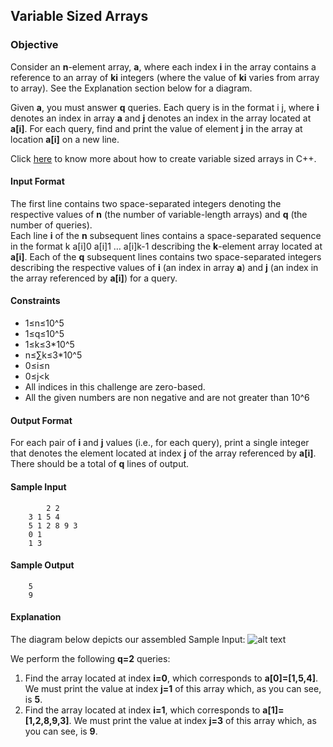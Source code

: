## Variable Sized Arrays
### Objective
Consider an **n**-element array, **a**, where each index **i** in the array contains a reference to an array of **ki** integers (where the value of **ki** varies from array to array). See the Explanation section below for a diagram.<br />

Given **a**, you must answer **q** queries. Each query is in the format i j, where **i** denotes an index in array **a** and **j** denotes an index in the array located at **a[i]**. For each query, find and print the value of element **j** in the array at location **a[i]** on a new line.<br />

Click [here](http://www.cplusplus.com/reference/vector/vector/) to know more about how to create variable sized arrays in C++.

#### Input Format

The first line contains two space-separated integers denoting the respective values of **n** (the number of variable-length arrays) and **q** (the number of queries).<br />
Each line **i** of the **n** subsequent lines contains a space-separated sequence in the format k a[i]0 a[i]1 … a[i]k-1 describing the **k**-element array located at **a[i]**.
Each of the **q** subsequent lines contains two space-separated integers describing the respective values of **i** (an index in array **a**) and **j** (an index in the array referenced by **a[i]**) for a query.

#### Constraints
* 1≤n≤10^5
* 1≤q≤10^5
* 1≤k≤3*10^5
* n≤∑k≤3*10^5
* 0≤i≤n
* 0≤j<k
* All indices in this challenge are zero-based.
* All the given numbers are non negative and are not greater than 10^6
#### Output Format

For each pair of **i** and **j** values (i.e., for each query), print a single integer that denotes the element located at index **j** of the array referenced by **a[i]**. There should be a total of **q** lines of output.

#### Sample Input

	        2 2
		3 1 5 4
		5 1 2 8 9 3
		0 1
		1 3
#### Sample Output

		5
		9
#### Explanation

The diagram below depicts our assembled Sample Input:
![alt text](https://s3.amazonaws.com/hr-challenge-images/14507/1476906485-2c93045320-variable-length-arrays.png)
	
	
We perform the following **q=2** queries:<br />

1. Find the array located at index **i=0**, which corresponds to **a[0]=[1,5,4]**. We must print the value at index **j=1** of this array which, as you can see, is **5**.
2. Find the array located at index **i=1**, which corresponds to **a[1]=[1,2,8,9,3]**. We must print the value at index **j=3** of this array which, as you can see, is **9**.
